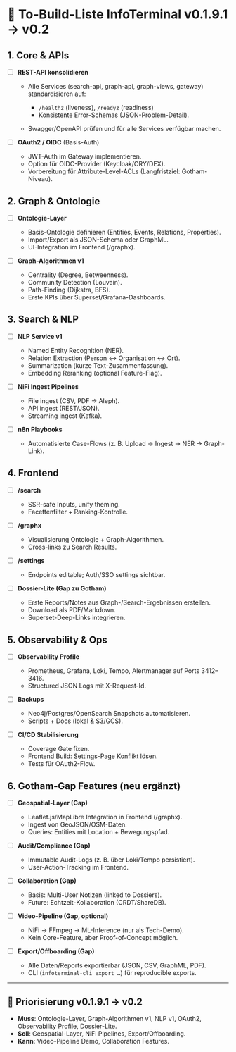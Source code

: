 # 📌 To-Build-Liste InfoTerminal v0.1.9.1 → v0.2

## 1. Core & APIs

* [ ] **REST-API konsolidieren**

  * Alle Services (search-api, graph-api, graph-views, gateway) standardisieren auf:

    * `/healthz` (liveness), `/readyz` (readiness)
    * Konsistente Error-Schemas (JSON-Problem-Detail).
  * Swagger/OpenAPI prüfen und für alle Services verfügbar machen.
* [ ] **OAuth2 / OIDC** (Basis-Auth)

  * JWT-Auth im Gateway implementieren.
  * Option für OIDC-Provider (Keycloak/ORY/DEX).
  * Vorbereitung für Attribute-Level-ACLs (Langfristziel: Gotham-Niveau).

## 2. Graph & Ontologie

* [ ] **Ontologie-Layer**

  * Basis-Ontologie definieren (Entities, Events, Relations, Properties).
  * Import/Export als JSON-Schema oder GraphML.
  * UI-Integration im Frontend (/graphx).
* [ ] **Graph-Algorithmen v1**

  * Centrality (Degree, Betweenness).
  * Community Detection (Louvain).
  * Path-Finding (Dijkstra, BFS).
  * Erste KPIs über Superset/Grafana-Dashboards.

## 3. Search & NLP

* [ ] **NLP Service v1**

  * Named Entity Recognition (NER).
  * Relation Extraction (Person ↔ Organisation ↔ Ort).
  * Summarization (kurze Text-Zusammenfassung).
  * Embedding Reranking (optional Feature-Flag).
* [ ] **NiFi Ingest Pipelines**

  * File ingest (CSV, PDF → Aleph).
  * API ingest (REST/JSON).
  * Streaming ingest (Kafka).
* [ ] **n8n Playbooks**

  * Automatisierte Case-Flows (z. B. Upload → Ingest → NER → Graph-Link).

## 4. Frontend

* [ ] **/search**

  * SSR-safe Inputs, unify theming.
  * Facettenfilter + Ranking-Kontrolle.
* [ ] **/graphx**

  * Visualisierung Ontologie + Graph-Algorithmen.
  * Cross-links zu Search Results.
* [ ] **/settings**

  * Endpoints editable; Auth/SSO settings sichtbar.
* [ ] **Dossier-Lite (Gap zu Gotham)**

  * Erste Reports/Notes aus Graph-/Search-Ergebnissen erstellen.
  * Download als PDF/Markdown.
  * Superset-Deep-Links integrieren.

## 5. Observability & Ops

* [ ] **Observability Profile**

  * Prometheus, Grafana, Loki, Tempo, Alertmanager auf Ports 3412–3416.
  * Structured JSON Logs mit X-Request-Id.
* [ ] **Backups**

  * Neo4j/Postgres/OpenSearch Snapshots automatisieren.
  * Scripts + Docs (lokal & S3/GCS).
* [ ] **CI/CD Stabilisierung**

  * Coverage Gate fixen.
  * Frontend Build: Settings-Page Konflikt lösen.
  * Tests für OAuth2-Flow.

## 6. Gotham-Gap Features (neu ergänzt)

* [ ] **Geospatial-Layer (Gap)**

  * Leaflet.js/MapLibre Integration in Frontend (/graphx).
  * Ingest von GeoJSON/OSM-Daten.
  * Queries: Entities mit Location + Bewegungspfad.
* [ ] **Audit/Compliance (Gap)**

  * Immutable Audit-Logs (z. B. über Loki/Tempo persistiert).
  * User-Action-Tracking im Frontend.
* [ ] **Collaboration (Gap)**

  * Basis: Multi-User Notizen (linked to Dossiers).
  * Future: Echtzeit-Kollaboration (CRDT/ShareDB).
* [ ] **Video-Pipeline (Gap, optional)**

  * NiFi → FFmpeg → ML-Inference (nur als Tech-Demo).
  * Kein Core-Feature, aber Proof-of-Concept möglich.
* [ ] **Export/Offboarding (Gap)**

  * Alle Daten/Reports exportierbar (JSON, CSV, GraphML, PDF).
  * CLI (`infoterminal-cli export …`) für reproducible exports.

---

## 🎯 Priorisierung v0.1.9.1 → v0.2

* **Muss**: Ontologie-Layer, Graph-Algorithmen v1, NLP v1, OAuth2, Observability Profile, Dossier-Lite.
* **Soll**: Geospatial-Layer, NiFi Pipelines, Export/Offboarding.
* **Kann**: Video-Pipeline Demo, Collaboration Features.
